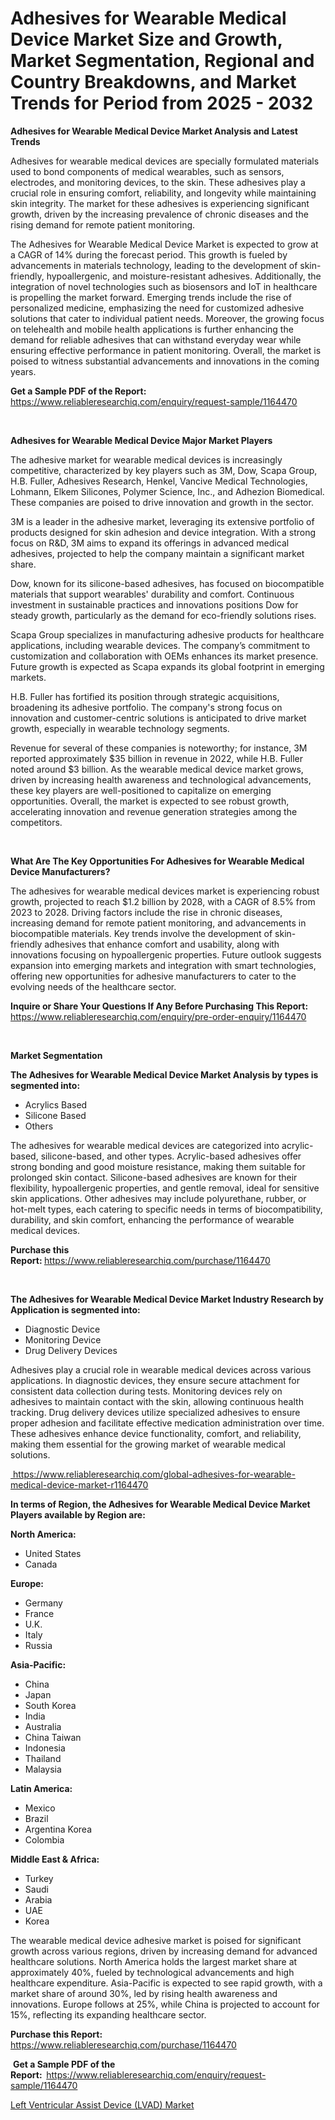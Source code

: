 <p><h1>Adhesives for Wearable Medical Device Market Size and Growth, Market Segmentation, Regional and Country Breakdowns, and Market Trends for Period from 2025 -  2032</h1></p><p><strong>Adhesives for Wearable Medical Device Market Analysis and Latest Trends</strong></p>
<p><p>Adhesives for wearable medical devices are specially formulated materials used to bond components of medical wearables, such as sensors, electrodes, and monitoring devices, to the skin. These adhesives play a crucial role in ensuring comfort, reliability, and longevity while maintaining skin integrity. The market for these adhesives is experiencing significant growth, driven by the increasing prevalence of chronic diseases and the rising demand for remote patient monitoring. </p><p>The Adhesives for Wearable Medical Device Market is expected to grow at a CAGR of 14% during the forecast period. This growth is fueled by advancements in materials technology, leading to the development of skin-friendly, hypoallergenic, and moisture-resistant adhesives. Additionally, the integration of novel technologies such as biosensors and IoT in healthcare is propelling the market forward. Emerging trends include the rise of personalized medicine, emphasizing the need for customized adhesive solutions that cater to individual patient needs. Moreover, the growing focus on telehealth and mobile health applications is further enhancing the demand for reliable adhesives that can withstand everyday wear while ensuring effective performance in patient monitoring. Overall, the market is poised to witness substantial advancements and innovations in the coming years.</p></p>
<p><strong>Get a Sample PDF of the Report:&nbsp;</strong> <a href="https://www.reliableresearchiq.com/enquiry/request-sample/1164470?utm_campaign=2297&utm_medium=2&utm_source=Github&utm_content=ia&utm_term=04032025&utm_id=adhesives-for-wearable-medical-device">https://www.reliableresearchiq.com/enquiry/request-sample/1164470</a></p>
<p>&nbsp;</p>
<p><strong>Adhesives for Wearable Medical Device Major Market Players</strong></p>
<p><p>The adhesive market for wearable medical devices is increasingly competitive, characterized by key players such as 3M, Dow, Scapa Group, H.B. Fuller, Adhesives Research, Henkel, Vancive Medical Technologies, Lohmann, Elkem Silicones, Polymer Science, Inc., and Adhezion Biomedical. These companies are poised to drive innovation and growth in the sector.</p><p>3M is a leader in the adhesive market, leveraging its extensive portfolio of products designed for skin adhesion and device integration. With a strong focus on R&D, 3M aims to expand its offerings in advanced medical adhesives, projected to help the company maintain a significant market share.</p><p>Dow, known for its silicone-based adhesives, has focused on biocompatible materials that support wearables' durability and comfort. Continuous investment in sustainable practices and innovations positions Dow for steady growth, particularly as the demand for eco-friendly solutions rises.</p><p>Scapa Group specializes in manufacturing adhesive products for healthcare applications, including wearable devices. The company’s commitment to customization and collaboration with OEMs enhances its market presence. Future growth is expected as Scapa expands its global footprint in emerging markets.</p><p>H.B. Fuller has fortified its position through strategic acquisitions, broadening its adhesive portfolio. The company's strong focus on innovation and customer-centric solutions is anticipated to drive market growth, especially in wearable technology segments.</p><p>Revenue for several of these companies is noteworthy; for instance, 3M reported approximately $35 billion in revenue in 2022, while H.B. Fuller noted around $3 billion. As the wearable medical device market grows, driven by increasing health awareness and technological advancements, these key players are well-positioned to capitalize on emerging opportunities. Overall, the market is expected to see robust growth, accelerating innovation and revenue generation strategies among the competitors.</p></p>
<p>&nbsp;</p>
<p><strong>What Are The Key Opportunities For Adhesives for Wearable Medical Device Manufacturers?</strong></p>
<p><p>The adhesives for wearable medical devices market is experiencing robust growth, projected to reach $1.2 billion by 2028, with a CAGR of 8.5% from 2023 to 2028. Driving factors include the rise in chronic diseases, increasing demand for remote patient monitoring, and advancements in biocompatible materials. Key trends involve the development of skin-friendly adhesives that enhance comfort and usability, along with innovations focusing on hypoallergenic properties. Future outlook suggests expansion into emerging markets and integration with smart technologies, offering new opportunities for adhesive manufacturers to cater to the evolving needs of the healthcare sector.</p></p>
<p><strong>Inquire or Share Your Questions If Any Before Purchasing This Report:</strong> <a href="https://www.reliableresearchiq.com/enquiry/pre-order-enquiry/1164470?utm_campaign=2297&utm_medium=2&utm_source=Github&utm_content=ia&utm_term=04032025&utm_id=adhesives-for-wearable-medical-device">https://www.reliableresearchiq.com/enquiry/pre-order-enquiry/1164470</a></p>
<p>&nbsp;</p>
<p><strong>Market Segmentation</strong></p>
<p><strong>The Adhesives for Wearable Medical Device Market Analysis by types is segmented into:</strong></p>
<p><ul><li>Acrylics Based</li><li>Silicone Based</li><li>Others</li></ul></p>
<p><p>The adhesives for wearable medical devices are categorized into acrylic-based, silicone-based, and other types. Acrylic-based adhesives offer strong bonding and good moisture resistance, making them suitable for prolonged skin contact. Silicone-based adhesives are known for their flexibility, hypoallergenic properties, and gentle removal, ideal for sensitive skin applications. Other adhesives may include polyurethane, rubber, or hot-melt types, each catering to specific needs in terms of biocompatibility, durability, and skin comfort, enhancing the performance of wearable medical devices.</p></p>
<p><strong>Purchase this Report:&nbsp;</strong><a href="https://www.reliableresearchiq.com/purchase/1164470?utm_campaign=2297&utm_medium=2&utm_source=Github&utm_content=ia&utm_term=04032025&utm_id=adhesives-for-wearable-medical-device">https://www.reliableresearchiq.com/purchase/1164470</a></p>
<p>&nbsp;</p>
<p><strong>The Adhesives for Wearable Medical Device Market Industry Research by Application is segmented into:</strong></p>
<p><ul><li>Diagnostic Device</li><li>Monitoring Device</li><li>Drug Delivery Devices</li></ul></p>
<p><p>Adhesives play a crucial role in wearable medical devices across various applications. In diagnostic devices, they ensure secure attachment for consistent data collection during tests. Monitoring devices rely on adhesives to maintain contact with the skin, allowing continuous health tracking. Drug delivery devices utilize specialized adhesives to ensure proper adhesion and facilitate effective medication administration over time. These adhesives enhance device functionality, comfort, and reliability, making them essential for the growing market of wearable medical solutions.</p></p>
<p><a href="https://www.reliableresearchiq.com/global-adhesives-for-wearable-medical-device-market-r1164470?utm_campaign=2297&utm_medium=2&utm_source=Github&utm_content=ia&utm_term=04032025&utm_id=adhesives-for-wearable-medical-device">&nbsp;https://www.reliableresearchiq.com/global-adhesives-for-wearable-medical-device-market-r1164470</a></p>
<p><strong>In terms of Region, the Adhesives for Wearable Medical Device Market Players available by Region are:</strong></p>
<p>
    <p> <strong> North America: </strong>
        <ul>
            <li>United States</li>
            <li>Canada</li>
        </ul>
        </p> 
    <p> <strong> Europe: </strong>
        <ul>
            <li>Germany</li>
            <li>France</li>
            <li>U.K.</li>
            <li>Italy</li>
            <li>Russia</li>
        </ul>
        </p> 
    <p> <strong> Asia-Pacific: </strong>
        <ul>
            <li>China</li>
            <li>Japan</li>
            <li>South Korea</li>
            <li>India</li>
            <li>Australia</li>
            <li>China Taiwan</li>
            <li>Indonesia</li>
            <li>Thailand</li>
            <li>Malaysia</li>
        </ul>
        </p> 
    <p> <strong> Latin America: </strong>
        <ul>
            <li>Mexico</li>
            <li>Brazil</li>
            <li>Argentina Korea</li>
            <li>Colombia</li>
        </ul>
        </p> 
    <p> <strong> Middle East & Africa: </strong>
        <ul>
            <li>Turkey</li>
            <li>Saudi</li>
            <li>Arabia</li>
            <li>UAE</li>
            <li>Korea</li>
        </ul>
    </p>
    </p>
<p><p>The wearable medical device adhesive market is poised for significant growth across various regions, driven by increasing demand for advanced healthcare solutions. North America holds the largest market share at approximately 40%, fueled by technological advancements and high healthcare expenditure. Asia-Pacific is expected to see rapid growth, with a market share of around 30%, led by rising health awareness and innovations. Europe follows at 25%, while China is projected to account for 15%, reflecting its expanding healthcare sector.</p></p>
<p><strong>Purchase this Report: </strong><a href="https://www.reliableresearchiq.com/purchase/1164470?utm_campaign=2297&utm_medium=2&utm_source=Github&utm_content=ia&utm_term=04032025&utm_id=adhesives-for-wearable-medical-device">https://www.reliableresearchiq.com/purchase/1164470</a></p>
<p>&nbsp;<strong>Get a Sample PDF of the Report:&nbsp;&nbsp;</strong><a href="https://www.reliableresearchiq.com/enquiry/request-sample/1164470?utm_campaign=2297&utm_medium=2&utm_source=Github&utm_content=ia&utm_term=04032025&utm_id=adhesives-for-wearable-medical-device">https://www.reliableresearchiq.com/enquiry/request-sample/1164470</a></p>
<p><strong></strong></p>
<p><p><a href="https://github.com/SanjidaKhan901/Market-Research-Report-List-1/blob/main/left-ventricular-assist-device-lvad-market.md?utm_campaign=2297&utm_medium=2&utm_source=Github&utm_content=ia&utm_term=04032025&utm_id=adhesives-for-wearable-medical-device">Left Ventricular Assist Device (LVAD) Market</a></p></p>